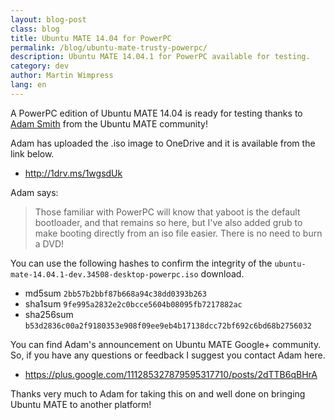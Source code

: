 ```yaml
---
layout: blog-post
class: blog
title: Ubuntu MATE 14.04 for PowerPC
permalink: /blog/ubuntu-mate-trusty-powerpc/
description: Ubuntu MATE 14.04.1 for PowerPC available for testing.
category: dev
author: Martin Wimpress
lang: en
---
```


A PowerPC edition of Ubuntu MATE 14.04 is ready for testing thanks to
[Adam Smith](https://plus.google.com/u/0/111285327879595317710) from the Ubuntu
MATE community!

Adam has uploaded the .iso image to OneDrive and it is available from the link
below.

  * <http://1drv.ms/1wgsdUk>

Adam says:

> Those familiar with PowerPC will know that yaboot is the default bootloader,
> and that remains so here, but I've also added grub to make booting directly
> from an iso file easier. There is no need to burn a DVD!

You can use the following hashes to confirm the integrity of the
`ubuntu-mate-14.04.1-dev.34508-desktop-powerpc.iso` download.

  * md5sum `2bb57b2bbf87b668a94c38dd0393b263`
  * sha1sum `9fe995a2832e2c0bcce5604b08095fb7217882ac`
  * sha256sum `b53d2836c00a2f9180353e908f09ee9eb4b17138dcc72bf692c6bd68b2756032`

You can find Adam's announcement on Ubuntu MATE Google+ community. So, if you
have any questions or feedback I suggest you contact Adam here.

  * <https://plus.google.com/111285327879595317710/posts/2dTTB6qBHrA>

Thanks very much to Adam for taking this on and well done on bringing Ubuntu
MATE to another platform!
